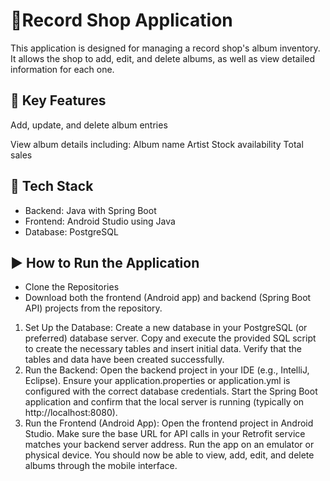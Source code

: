 # 📀Record Shop Application

This application is designed for managing a record shop's album inventory. It allows the shop to add, edit, and delete albums, as well as view detailed information for each one.

## 🎯 Key Features
Add, update, and delete album entries

View album details including:
Album name
Artist
Stock availability
Total sales

## 🧰 Tech Stack
- Backend: Java with Spring Boot
- Frontend: Android Studio using Java
- Database: PostgreSQL

## ▶️ How to Run the Application
- Clone the Repositories
- Download both the frontend (Android app) and backend (Spring Boot API)       projects from the repository.

1. Set Up the Database:
    Create a new database in your PostgreSQL (or preferred) database server.
    Copy and execute the provided SQL script to create the necessary tables and insert initial data.
    Verify that the tables and data have been created successfully.
2. Run the Backend:
    Open the backend project in your IDE (e.g., IntelliJ, Eclipse).
    Ensure your application.properties or application.yml is configured with the correct database credentials.
    Start the Spring Boot application and confirm that the local server is running (typically on http://localhost:8080).
3. Run the Frontend (Android App):
    Open the frontend project in Android Studio.
    Make sure the base URL for API calls in your Retrofit service matches your backend server address.
    Run the app on an emulator or physical device.
    You should now be able to view, add, edit, and delete albums through the mobile interface.
